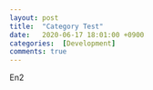 ```yaml
---
layout: post
title:  "Category Test"
date:   2020-06-17 18:01:00 +0900
categories:  [Development]
comments: true
---
```


En2



